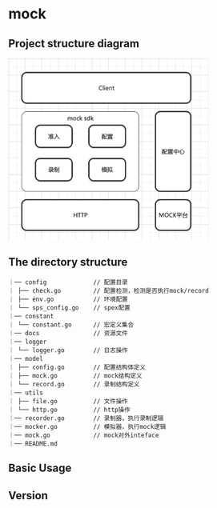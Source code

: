 # mock

## Project structure diagram
<p align="left">
  <img src="docs/architecture.png" alt="sdk">
</p>

## The directory structure
```
｜── config             // 配置目录
｜ ├── check.go         // 配置检测，检测是否执行mock/record
｜ ├── env.go           // 环境配置
｜ └── sps_config.go    // spex配置
｜── constant
｜ └── constant.go      // 宏定义集合
｜── docs               // 资源文件
｜── logger
｜ └── logger.go        // 日志操作
｜── model              
｜ ├── config.go        // 配置结构体定义
｜ ├── mock.go          // mock结构定义
｜ └── record.go        // 录制结构定义
｜── utils
｜ ├── file.go          // 文件操作
｜ └── http.go          // http操作
｜── recorder.go        // 录制器，执行录制逻辑
｜── mocker.go          // 模拟器，执行mock逻辑
｜── mock.go            // mock对外inteface
｜── README.md
```

## Basic Usage


## Version

